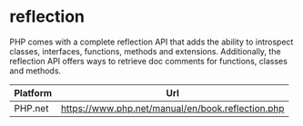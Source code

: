 # reflection

PHP comes with a complete reflection API that adds the ability to introspect classes, interfaces, functions, methods and extensions. Additionally, the reflection API offers ways to retrieve doc comments for functions, classes and methods.

| Platform | Url                                                              |
|----------|------------------------------------------------------------------|
| PHP.net  | https://www.php.net/manual/en/book.reflection.php                |
